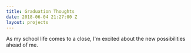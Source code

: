 ```yaml
---
title: Graduation Thoughts
date: 2018-06-04 21:27:00 Z
layout: projects
---
```


As my school life comes to a close, I'm excited about the new possibilities ahead of me.